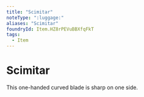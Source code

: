 ```yaml
---
title: "Scimitar"
noteType: ":luggage:"
aliases: "Scimitar"
foundryId: Item.HZ8rPEVuBBXfqFkT
tags:
  - Item
---
```


# Scimitar

This one-handed curved blade is sharp on one side.
